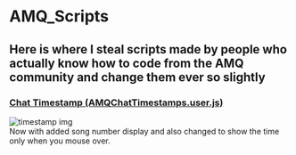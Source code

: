 # AMQ_Scripts

## Here is where I steal scripts made by people who actually know how to code from the AMQ community and change them ever so slightly


### [Chat Timestamp (AMQChatTimestamps.user.js)](https://github.com/MinusAtaraxy/AMQ_Scripts/blob/master/AMQChatTimestamps.user.js)

![timestamp img](https://i.imgur.com/TlTW3FR.png)   
 Now with added song number display and also changed to show the time only when you mouse over.

